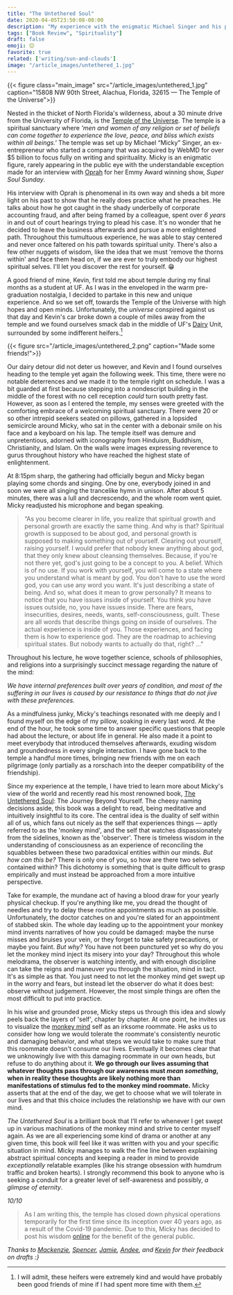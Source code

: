 ```yaml
---
title: "The Untethered Soul"
date: 2020-04-05T23:50:08-08:00
description: "My experience with the enigmatic Michael Singer and his powerful book: The Untethered Soul."
tags: ["Book Review", "Spirituality"]
draft: false
emoji: 😌
favorite: true
related: ['writing/sun-and-clouds']
image: "/article_images/untethered_1.jpg"
---
```


{{< figure class="main_image" src="/article_images/untethered_1.jpg" caption="15808 NW 90th Street, Alachua, Florida, 32615 — The Temple of the Universe">}}

Nested in the thicket of North Florida's wilderness, about a 30 minute drive from the University of Florida, is the [Temple of the Universe][1]. The temple is a spiritual sanctuary where *'men and women of any religion or set of beliefs can come together to experience the love, peace, and bliss which exists within all beings.'* The temple was set up by Michael “Micky” Singer, an ex-entrepreneur who started a company that was acquired by WebMD for over $5 billion to focus fully on writing and spirituality. Micky is an enigmatic figure, rarely appearing in the public eye with the understandable exception made for an interview with [Oprah][2] for her Emmy Award winning show, *Super Soul Sunday*.

His interview with Oprah is phenomenal in its own way and sheds a bit more light on his past to show that he really does practice what he preaches. He talks about how he got caught in the shady underbelly of corporate accounting fraud, and after being framed by a colleague, spent over *6 years* in and out of court hearings trying to plead his case. It's no wonder that he decided to leave the business afterwards and pursue a more enlightened path. Throughout this tumultuous experience, he was able to stay centered and never once faltered on his path towards spiritual unity. There's also a few other nuggets of wisdom, like the idea that we must 'remove the thorns within' and face them head on, if we are ever to truly embody our highest spiritual selves. I'll let you discover the rest for yourself. 😁

A good friend of mine, Kevin, first told me about temple during my final months as a student at UF. As I was in the enveloped in the warm pre-graduation nostalgia, I decided to partake in this new and unique experience. And so we set off, towards the Temple of the Universe with high hopes and open minds. Unfortunately, the *universe* conspired against us that day and Kevin's car broke down a couple of miles away from the temple and we found ourselves smack dab in the middle of UF's [Dairy][3] Unit, surrounded by some indifferent heifers.[^1]

{{< figure src="/article_images/untethered_2.png" caption="Made some friends!">}}

Our dairy detour did not deter us however, and Kevin and I found ourselves heading to the temple yet again the following week. This time, there were no notable deterrences and we made it to the temple right on schedule. I was a bit guarded at first because stepping into a nondescript building in the middle of the forest with no cell reception *could* turn south pretty fast. However, as soon as I entered the temple, my senses were greeted with the comforting embrace of a welcoming spiritual sanctuary. There were 20 or so other intrepid seekers seated on pillows, gathered in a lopsided semicircle around Micky, who sat in the center with a debonair smile on his face and a keyboard on his lap. The temple itself was demure and unpretentious, adorned with iconography from Hinduism, Buddhism, Christianity, and Islam. On the walls were images expressing reverence to gurus throughout history who have reached the highest state of enlightenment.

At 8:15pm sharp, the gathering had officially begun and Micky began playing some chords and singing. One by one, everybody joined in and soon we were all singing the trancelike hymn in unison. After about 5 minutes, there was a lull and decrescendo, and the whole room went quiet. Micky readjusted his microphone and began speaking.

> “As you become clearer in life, you realize that spiritual growth and personal growth are exactly the same thing. And why is that? Spiritual growth is supposed to be about god, and personal growth is supposed to making something out of yourself. Clearing out yourself, raising yourself. I would prefer that nobody knew anything about god, that they only knew about cleansing themselves. Because, if you're not there yet, god's just going to be a concept to you. A belief. Which is of no use. If you work with yourself, you will come to a state where you understand what is meant by god. You don't have to use the word god, you can use any word you want. It's just describing a state of being. And so, what does it mean to grow personally? It means to notice that you have issues inside of yourself. You think you have issues outside, no, you have issues inside. There are fears, insecurities, desires, needs, wants, self-consciousness, guilt. These are all words that describe things going on inside of ourselves. The actual experience is inside of you. Those experiences, and facing them is how to experience god. They are the roadmap to achieving spiritual states. But nobody wants to actually do that, right? ...”

Throughout his lecture, he wove together science, schools of philosophies, and religions into a surprisingly succinct message regarding the nature of the mind:

*We have internal preferences built over years of condition, and most of the suffering in our lives is caused by our resistance to things that do not jive with these preferences.*

As a mindfulness junky, Micky's teachings resonated with me deeply and I found myself on the edge of my pillow, soaking in every last word. At the end of the hour, he took some time to answer specific questions that people had about the lecture, or about life in general. He also made it a point to meet everybody that introduced themselves afterwards, exuding wisdom and groundedness in every single interaction. I have gone back to the temple a handful more times, bringing new friends with me on each pilgrimage (only partially as a rorschach into the deeper compatibility of the friendship).

Since my experience at the temple, I have tried to learn more about Micky's view of the world and recently read his most renowned book, [The Untethered Soul][4]: The Journey Beyond Yourself. The cheesy naming decisions aside, this book was a delight to read, being meditative and intuitively insightful to its core. The central idea is the duality of self within all of us, which fans out nicely as the self that experiences things — aptly referred to as the 'monkey mind', and the self that watches dispassionately from the sidelines, known as the 'observer'. There is timeless wisdom in the understanding of consciousness as an experience of reconciling the squabbles between these two paradoxical entities within our minds. *But how can this be?* There is only one of you, so how are there two selves contained within? This dichotomy is something that is quite difficult to grasp empirically and must instead be approached from a more intuitive perspective.

Take for example, the mundane act of having a blood draw for your yearly physical checkup. If you're anything like me, you dread the thought of needles and try to delay these routine appointments as much as possible. Unfortunately, the doctor catches on and you're slated for an appointment of stabbed skin. The whole day leading up to the appointment your monkey mind invents narratives of how you could be damaged: maybe the nurse misses and bruises your vein, or they forget to take safety precautions, or maybe you faint. *But why?* You have not been punctured yet so why do you let the monkey mind inject its misery into your day? Throughout this whole melodrama, the observer is watching intently, and with enough discipline can take the reigns and maneuver you through the situation, mind in tact. It's as simple as that. You just need to not let the monkey mind get swept up in the worry and fears, but instead let the observer do what it does best: observe without judgement. However, the most simple things are often the most difficult to put into practice.

In his wise and grounded prose, Micky steps us through this idea and slowly peels back the layers of 'self', chapter by chapter. At one point, he invites us to visualize the [monkey mind][5] self as an irksome roommate. He asks us to consider how long we would tolerate the roommate's consistently neurotic and damaging behavior, and what steps we would take to make sure that this roommate doesn't consume our lives. Eventually it becomes clear that we unknowingly live with this damaging roommate in our own heads, but refuse to do anything about it. **We go through our lives assuming that whatever thoughts pass through our awareness must *mean something*, when in reality these thoughts are likely nothing more than manifestations of stimulus fed to the monkey mind roommate.** Micky asserts that at the end of the day, we get to choose what we will tolerate in our lives and that this choice includes the relationship we have with our own mind.

*The Untethered Soul* is a brilliant book that I’ll refer to whenever I get swept up in various machinations of the monkey mind and strive to center myself again. As we are all experiencing some kind of drama or another at any given time, this book will feel like it was written with you and your specific situation in mind. Micky manages to walk the fine line between explaining abstract spiritual concepts and keeping a reader in mind to provide *exceptionally* relatable examples (like his strange obsession with humdrum traffic and broken hearts). I strongly recommend this book to anyone who is seeking a conduit for a greater level of self-awareness and possibly, *a glimpse of eternity*.

*10/10*

> As I am writing this, the temple has closed down physical operations temporarily for the first time since its inception over 40 years ago, as a result of the Covid-19 pandemic. Due to this, Micky has decided to post his wisdom [online][6] for the benefit of the general public.

*Thanks to [Mackenzie][7], [Spencer][8], [Jamie][9], [Andee][10], and [Kevin][11] for their feedback on drafts :}*

[1]: https://www.tou.org/
[2]: https://www.youtube.com/watch?v=WbMcUueg4Sc
[3]: /dairy
[4]: https://www.goodreads.com/book/show/1963638.The_Untethered_Soul
[5]: https://waitbutwhy.com/2013/10/why-procrastinators-procrastinate.html
[6]: https://templeoftheuniverse.net/talks/living_the_deeper_life.mp3
[7]: https://littlecurrywurst.com
[8]: https://www.spencerchang.me/
[9]: http://jamie-wong.com/
[10]: https://medium.com/@andeeliao
[11]: https://www.kchow.org/

[^1]: I will admit, these heifers were extremely kind and would have probably been good friends of mine if I had spent more time with them.
